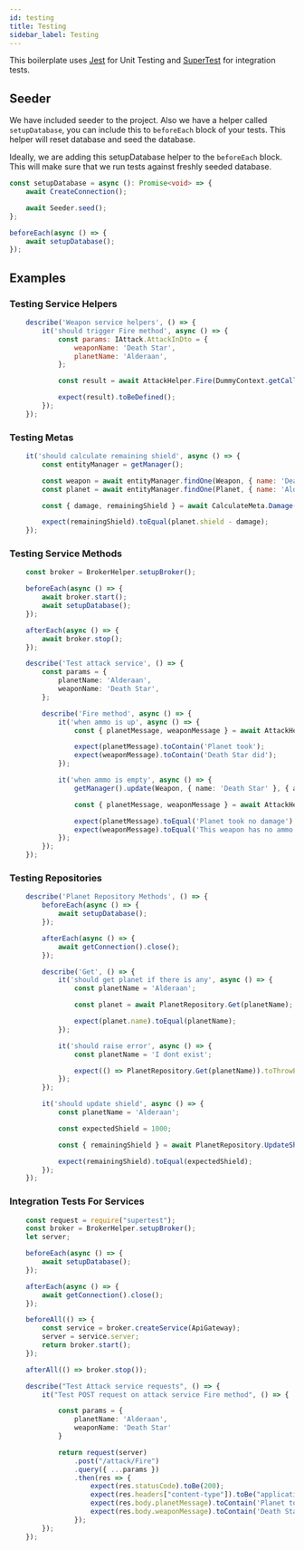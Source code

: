 ```yaml
---
id: testing
title: Testing
sidebar_label: Testing
---
```


This boilerplate uses [Jest](https://jestjs.io/docs/en/getting-started) for Unit Testing and [SuperTest](https://github.com/visionmedia/supertest) for integration tests.

## Seeder
We have included seeder to the project. Also we have a helper called `setupDatabase`, you can include this to `beforeEach` block of your tests.
This helper will reset database and seed the database.

Ideally, we are adding this setupDatabase helper to the `beforeEach` block. This will make sure that we run tests against freshly seeded database.

```ts
const setupDatabase = async (): Promise<void> => {
	await CreateConnection();

	await Seeder.seed();
};
```

```ts
beforeEach(async () => {
	await setupDatabase();
});
```


## Examples
### Testing Service Helpers

```js
	describe('Weapon service helpers', () => {
		it('should trigger Fire method', async () => {
			const params: IAttack.AttackInDto = {
				weaponName: 'Death Star',
				planetName: 'Alderaan',
			};

			const result = await AttackHelper.Fire(DummyContext.getCall(params), params);

			expect(result).toBeDefined();
		});
	});
```

### Testing Metas

```js
	it('should calculate remaining shield', async () => {
		const entityManager = getManager();

		const weapon = await entityManager.findOne(Weapon, { name: 'Death Star' });
		const planet = await entityManager.findOne(Planet, { name: 'Alderaan' });

		const { damage, remainingShield } = await CalculateMeta.Damage(weapon, planet);

		expect(remainingShield).toEqual(planet.shield - damage);
	});
```

### Testing Service Methods

```typescript
	const broker = BrokerHelper.setupBroker();

	beforeEach(async () => {
		await broker.start();
		await setupDatabase();
	});

	afterEach(async () => {
		await broker.stop();
	});

	describe('Test attack service', () => {
		const params = {
			planetName: 'Alderaan',
			weaponName: 'Death Star',
		};

		describe('Fire method', async () => {
			it('when ammo is up', async () => {
				const { planetMessage, weaponMessage } = await AttackHelper.Fire(broker as any, params);

				expect(planetMessage).toContain('Planet took');
				expect(weaponMessage).toContain('Death Star did');
			});

			it('when ammo is empty', async () => {
				getManager().update(Weapon, { name: 'Death Star' }, { ammo: 0 });

				const { planetMessage, weaponMessage } = await AttackHelper.Fire(broker as any, params);

				expect(planetMessage).toEqual('Planet took no damage');
				expect(weaponMessage).toEqual('This weapon has no ammo');
			});
		});
	});
```

### Testing Repositories

```typescript
	describe('Planet Repository Methods', () => {
		beforeEach(async () => {
			await setupDatabase();
		});

		afterEach(async () => {
			await getConnection().close();
		});

		describe('Get', () => {
			it('should get planet if there is any', async () => {
				const planetName = 'Alderaan';

				const planet = await PlanetRepository.Get(planetName);

				expect(planet.name).toEqual(planetName);
			});

			it('should raise error', async () => {
				const planetName = 'I dont exist';

				expect(() => PlanetRepository.Get(planetName)).toThrowError;
			});
		});

		it('should update shield', async () => {
			const planetName = 'Alderaan';

			const expectedShield = 1000;

			const { remainingShield } = await PlanetRepository.UpdateShield(planetName, expectedShield);

			expect(remainingShield).toEqual(expectedShield);
		});
	});
```

### Integration Tests For Services

```typescript
	const request = require("supertest");
	const broker = BrokerHelper.setupBroker();
	let server;

	beforeEach(async () => {
		await setupDatabase();
	});

	afterEach(async () => {
		await getConnection().close();
	});

	beforeAll(() => {
		const service = broker.createService(ApiGateway);
		server = service.server;
		return broker.start();
	});

	afterAll(() => broker.stop());

	describe("Test Attack service requests", () => {
		it("Test POST request on attack service Fire method", () => {

			const params = {
				planetName: 'Alderaan',
				weaponName: 'Death Star'
			}

			return request(server)
				.post("/attack/Fire")
				.query({ ...params })
				.then(res => {
					expect(res.statusCode).toBe(200);
					expect(res.headers["content-type"]).toBe("application/json; charset=utf-8");
					expect(res.body.planetMessage).toContain('Planet took');
					expect(res.body.weaponMessage).toContain('Death Star did');
				});
		});
	});

```
